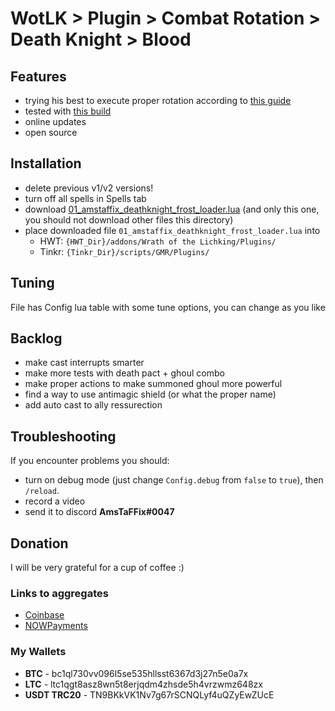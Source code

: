 # WotLK > Plugin > Combat Rotation > Death Knight > Blood
## Features
- trying his best to execute proper rotation according to [this guide](https://www.wowhead.com/wotlk/guides/blood-death-knight-tank-overview-best-races-professions)
- tested with [this build](https://www.wowhead.com/wotlk/talent-calc/death-knight/23050005-32005350352203012300033101351_001s8q11s9f21xv631ts841sxd51s8g)
- online updates
- open source
## Installation
- delete previous v1/v2 versions!
- turn off all spells in Spells tab
- download [01_amstaffix_deathknight_frost_loader.lua](https://raw.githubusercontent.com/AmsTaFFix/gmr-stuff/main/plugins/wotlk/rotations/deathknight/frost/v3/01_amstaffix_deathknight_frost_loader.lua) (and only this one, you should not download other files this directory)
- place downloaded file `01_amstaffix_deathknight_frost_loader.lua` into
  - HWT: `{HWT_Dir}/addons/Wrath of the Lichking/Plugins/`
  - Tinkr: `{Tinkr_Dir}/scripts/GMR/Plugins/`
## Tuning
File has Config lua table with some tune options, you can change as you like
## Backlog
- make cast interrupts smarter
- make more tests with death pact + ghoul combo
- make proper actions to make summoned ghoul more powerful
- find a way to use antimagic shield (or what the proper name)
- add auto cast to ally ressurection
## Troubleshooting
If you encounter problems you should:
- turn on debug mode (just change `Config.debug` from `false` to `true`), then `/reload`.
- record a video
- send it to discord **AmsTaFFix#0047**
## Donation
I will be very grateful for a cup of coffee :)
### Links to aggregates
- [Coinbase](https://commerce.coinbase.com/checkout/4662ac44-ca8c-4f8f-9130-d647d0d89da0)
- [NOWPayments](https://nowpayments.io/donation/AmsTaFFix)
### My Wallets
- **BTC** - bc1ql730vv096l5se535hllsst6367d3j27n5e0a7x
- **LTC** - ltc1qgt8asz8wn5t8erjqdm4zhsde5h4vrzwmz648zx
- **USDT TRC20** - TN9BKkVK1Nv7g67rSCNQLyf4uQZyEwZUcE